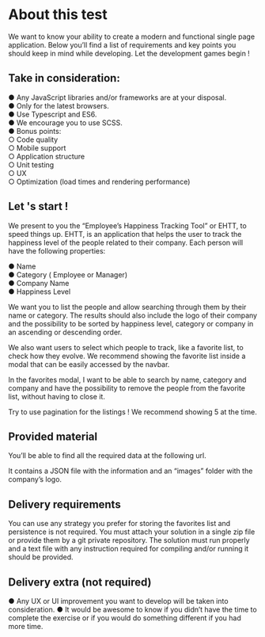 # About this test

We want to know your ability to create a modern and functional single page
application.
Below you’ll find a list of requirements and key points you should keep in mind
while developing.
Let the development games begin ! <br />

## Take in consideration:

  ● Any JavaScript libraries and/or frameworks are at your disposal. <br />
  ● Only for the latest browsers. <br />
  ● Use Typescript and ES6. <br />
  ● We encourage you to use SCSS. <br />
  ● Bonus points: <br />
    ○ Code quality <br />
    ○ Mobile support <br />
    ○ Application structure <br />
    ○ Unit testing <br />
    ○ UX <br />
    ○ Optimization (load times and rendering performance) <br />

## Let 's start !

We present to you the “Employee’s Happiness Tracking Tool” or EHTT, to speed
things up.
EHTT, is an application that helps the user to track the happiness level of the
people related to their company.
Each person will have the following properties:

  ● Name <br />
  ● Category ( Employee or Manager) <br />
  ● Company Name <br />
  ● Happiness Level 

We want you to list the people and allow searching through them by their name or
category. The results should also include the logo of their company and the
possibility to be sorted by happiness level, category or company in an ascending
or descending order.

We also want users to select which people to track, like a favorite list, to check
how they evolve. We recommend showing the favorite list inside a modal that can
be easily accessed by the navbar.

In the favorites modal, I want to be able to search by name, category and
company and have the possibility to remove the people from the favorite list,
without having to close it.

Try to use pagination for the listings ! We recommend showing 5 at the time. <br />

## Provided material

You’ll be able to find all the required data at the following url.

It contains a JSON file with the information and an “images” folder with the
company’s logo. <br />

## Delivery requirements

You can use any strategy you prefer for storing the favorites list and persistence is
not required. You must attach your solution in a single zip file or provide them by
a git private repository. The solution must run properly and a text file with any
instruction required for compiling and/or running it should be provided. <br />

## Delivery extra (not required)

  ● Any UX or UI improvement you want to develop will be taken into
  consideration.
  ● It would be awesome to know if you didn’t have the time to complete the
  exercise or if you would do something different if you had more time.